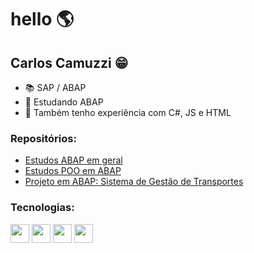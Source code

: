 # hello :earth_americas:

## Carlos Camuzzi :grin:

- :books: SAP / ABAP
- 🌱 Estudando ABAP
- 🌱 Também tenho experiência com C#, JS e HTML

### Repositórios:
- [Estudos ABAP em geral](https://github.com/CarlosCamuzzi/abap-estudo-geral)
- [Estudos POO em ABAP](https://github.com/CarlosCamuzzi/abap-poo)
- [Projeto em ABAP: Sistema de Gestão de Transportes](https://github.com/CarlosCamuzzi/abap-sistema-gestao-transportes)

### Tecnologias:
<img width="30" height="30" loading="lazy" src="https://img.jsdelivr.com/github.com/SAP.png"> <img src="https://cdn.jsdelivr.net/gh/devicons/devicon/icons/html5/html5-original.svg" width="30" height="30"/> <img src="https://cdn.jsdelivr.net/gh/devicons/devicon/icons/javascript/javascript-original.svg" width="30" height="30" />  <img src="https://cdn.jsdelivr.net/gh/devicons/devicon/icons/csharp/csharp-original.svg" width="30" height="30" /> 

<!--
**CarlosCamuzzi/CarlosCamuzzi** is a ✨ _special_ ✨ repository because its `README.md` (this file) appears on your GitHub profile.

Here are some ideas to get you started:

- 🔭 I’m currently working on ...
- 🌱 I’m currently learning ...
- 👯 I’m looking to collaborate on ...
- 🤔 I’m looking for help with ...
- 💬 Ask me about ...
- 📫 How to reach me: ...
- 😄 Pronouns: ...
- ⚡ Fun fact: ...
-->

